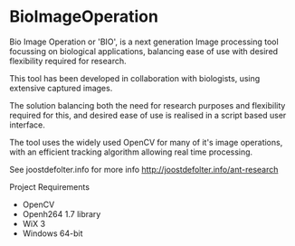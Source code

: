 # BioImageOperation

Bio Image Operation or 'BIO', is a next generation Image processing tool focussing on biological applications, balancing ease of use with desired flexibility required for research.

This tool has been developed in collaboration with biologists, using extensive captured images.

The solution balancing both the need for research purposes and flexibility required for this, and desired ease of use is realised in a script based user interface.

The tool uses the widely used OpenCV for many of it's image operations, with an efficient tracking algorithm allowing real time processing.

See joostdefolter.info for more info
http://joostdefolter.info/ant-research

Project Requirements
- OpenCV
- Openh264 1.7 library
- WiX 3
- Windows 64-bit
